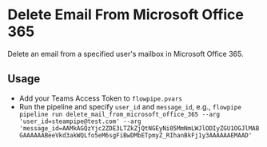 # Delete Email From Microsoft Office 365

Delete an email from a specified user's mailbox in Microsoft Office 365.

## Usage

- Add your Teams Access Token to `flowpipe.pvars`
- Run the pipeline and specify `user_id` and `message_id`, e.g., `flowpipe pipeline run delete_mail_from_microsoft_office_365 --arg 'user_id=steampipe@test.com' --arg 'message_id=AAMkAGQzYjc2ZDE3LTZkZjQtNGEyNi05MmNmLWJlODIyZGU1OGJlMABGAAAAAABeeVkd3akWQLfo5eM6sgFiBwDMbETpmyZ_RIhanBkFj1y3AAAAAAEMAAD'`
